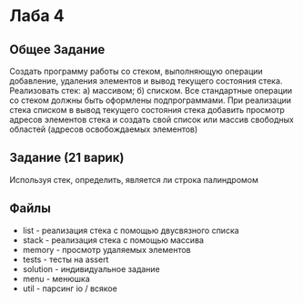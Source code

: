 # Лаба 4
## Общее Задание
Создать
программу
работы
со
стеком,
выполняющую
операции
добавление,
удаления
элементов
и
вывод
текущего
состояния стека. Реализовать стек:
а) массивом; б) списком. Все стандартные
операции со стеком должны быть оформлены
подпрограммами.
При
реализации
стека
списком в вывод текущего состояния стека
добавить просмотр адресов элементов стека и
создать свой список или массив свободных
областей (адресов освобождаемых элементов) 

## Задание (21 варик)
Используя стек, определить, является ли строка
палиндромом

## Файлы

- list - реализация стека с помощью двусвязного списка
- stack - реализация стека с помощью массива
- memory - просмотр удаляемых элементов
- tests - тесты на assert
- solution - индивидуальное задание
- menu - менюшка
- util - парсинг io / всякое
